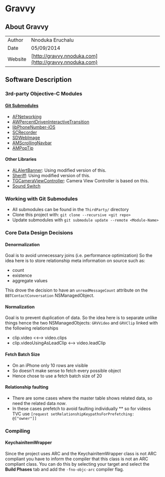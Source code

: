 # Gravvy

## About Gravvy
|         |                                                        |
| ------- | ------------------------------------------------------ |
| Author  | Nnoduka Eruchalu                                       |
| Date    | 05/09/2014                                             |
| Website | [http://gravvy.nnoduka.com](http://gravvy.nnoduka.com) |


## Software Description
### 3rd-party Objective-C Modules

#### [Git Submodules](http://git-scm.com/book/en/v2/Git-Tools-Submodules)
* [AFNetworking](https://github.com/AFNetworking/AFNetworking)
* [AWPercentDrivenInteractiveTransition](https://github.com/MrAlek/AWPercentDrivenInteractiveTransition)
* [libPhoneNumber-iOS](http://github.com/iziz/libPhoneNumber-iOS)
* [SCRecorder](https://github.com/rFlex/SCRecorder)
* [SDWebImage](https://github.com/rs/SDWebImage)
* [AMScrollingNavbar](https://github.com/andreamazz/AMScrollingNavbar)
* [AMPopTip](https://github.com/andreamazz/AMPopTip)

#### Other Libraries
* [ALAlertBanner](https://github.com/alobi/ALAlertBanner): Using modified version of this.
* [Sheriff](https://github.com/gemr/sheriff): Using modified version of this.
* [TGCameraViewController](https://github.com/tdginternet/TGCameraViewController): Camera View Controller is based on this.
* [Sound Switch](http://sharkfood.com/content/Developers/content/Sound%20Switch/)

### Working with Git Submodules
* All submodules can be found in the `ThirdParty/` directory
* Clone this project with: `git clone --recursive <git repo>`
* Update submodules with `git submodule update --remote <Module-Name>`

### Core Data Design Decisions
#### Denormalization
Goal is to avoid unnecessary joins (i.e. performance optimization)
So the idea here is to store relationship meta information on source such as:
* count
* existence
* aggregate values

This drove the decision to have an `unreadMessageCount` attribute on the 
`BBTContactConversation` NSManagedObject.

#### Normalization
Goal is to prevent duplication of data.
So the idea here is to separate unlike things hence the two NSManagedObjects:
`GRVVideo` and `GRVClip` linked with the following relationships
* clip.video <<--> video.clips
* clip.videoUsingAsLeadClip <--> video.leadClip

#### Fetch Batch Size
* On an iPhone only 10 rows are visible 
* So doesn't make sense to fetch every possible object
* Hence chose to use a fetch batch size of 20

#### Relationship faulting
* There are some cases where the master table shows related data, so need the related data *now*.
* In these cases prefetch to avoid faulting individually
  ** so for videos TVC use `[request setRelationshipKeypathsForPrefetching: @["owner"]]`


### Compiling
#### KeychainItemWrapper
Since the project uses ARC and the KeychainItemWrapper class is not ARC 
compliant you have to inform the compiler that this class is not an ARC
compliant class. You can do this by selecting your target and select the **Build
Phases** tab and add the `-fno-objc-arc` compiler flag.